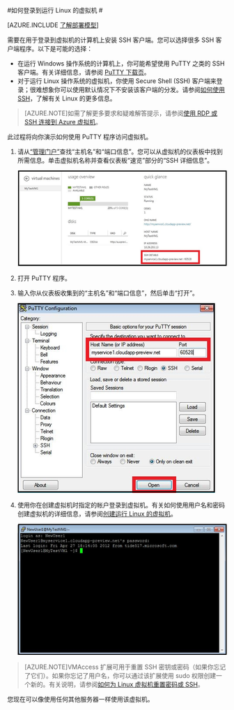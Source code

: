 <properties
	pageTitle="登录到 Azure 中的 Linux VM | Azure"
	description="了解如何使用安全外壳 (SSH) 客户端登录到运行 Linux 的 Azure 虚拟机。"
	services="virtual-machines"
	documentationCenter=""
	authors="squillace"
	manager="timlt"
	editor=""
	tags="azure-service-management"/>

<tags
	ms.service="virtual-machines"
	ms.date="12/08/2015"
	wacn.date="01/29/2016"/>


#如何登录到运行 Linux 的虚拟机 #

[AZURE.INCLUDE [了解部署模型](../includes/learn-about-deployment-models-classic-include.md)]

需要在用于登录到虚拟机的计算机上安装 SSH 客户端。您可以选择很多 SSH 客户端程序。以下是可能的选择：

- 在运行 Windows 操作系统的计算机上，你可能希望使用 PuTTY 之类的 SSH 客户端。有关详细信息，请参阅 [PuTTY 下载页](http://www.chiark.greenend.org.uk/~sgtatham/putty/download.html)。
- 对于运行 Linux 操作系统的虚拟机，你使用 Secure Shell (SSH) 客户端来登录；很难想象你可以使用默认情况下不安装该客户端的分发。请参阅[如何使用 SSH](/documentation/articles/virtual-machines-linux-ssh-from-linux)，了解有关 Linux 的更多信息。


>[AZURE.NOTE]如需了解更多要求和疑难解答提示，请参阅[使用 RDP 或 SSH 连接到 Azure 虚拟机](http://go.microsoft.com/fwlink/p/?LinkId=398294)。

此过程将向你演示如何使用 PuTTY 程序访问虚拟机。

1. 请从[“管理门户”](http://manage.windowsazure.cn)查找“主机名”和“端口信息”。您可以从虚拟机的仪表板中找到所需信息。单击虚拟机名称并查看仪表板“速览”部分的“SSH 详细信息”。

	![获取 SSH 详细信息](./media/virtual-machines-linux-classic-log-on/sshdetails.png)

2. 打开 PuTTY 程序。

3. 输入你从仪表板收集到的“主机名”和“端口信息”，然后单击“打开”。

	![打开 PuTTY](./media/virtual-machines-linux-classic-log-on/putty.png)

4. 使用你在创建虚拟机时指定的帐户登录到虚拟机。有关如何使用用户名和密码创建虚拟机的详细信息，请参阅[创建运行 Linux 的虚拟机](/documentation/articles/virtual-machines-linux-classic-createportal)。

	![登录到虚拟机](./media/virtual-machines-linux-classic-log-on/sshlogin.png)

>[AZURE.NOTE]VMAccess 扩展可用于重置 SSH 密钥或密码（如果你忘记了它们）。如果你忘记了用户名，你可以通过该扩展使用 sudo 权限创建一个新的。有关说明，请参阅[如何为 Linux 虚拟机重置密码或 SSH]。

您现在可以像使用任何其他服务器一样使用该虚拟机。

<!-- LINKS -->
[如何为 Linux 虚拟机重置密码或 SSH]: /documentation/articles/virtual-machines-linux-classic-reset-access/

<!---HONumber=Mooncake_0118_2016-->